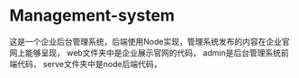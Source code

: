 # Management-system
这是一个企业后台管理系统，后端使用Node实现，管理系统发布的内容在企业官网上能够呈现，
web文件夹中是企业展示官网的代码，
admin是后台管理系统前端代码，
serve文件夹中是node后端代码，

